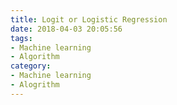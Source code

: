 ```yaml
---
title: Logit or Logistic Regression
date: 2018-04-03 20:05:56
tags:
- Machine learning
- Algorithm
category:
- Machine learning
- Alogrithm
---
```



